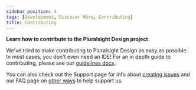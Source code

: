 ```yaml
---
sidebar_position: 4
tags: [Development, Discover More, Contributing]
title: Contributing
---
```


<strong>
  <p className="page-subheadline size-xl" markdown="1">
    Learn how to contribute to the Pluralsight Design project
  </p>
</strong>

We've tried to make contributing to Pluralsight Design as easy as possible. In most cases, you don't even need an IDE! For an in depth guide to contributing, please see our [guidelines docs](https://github.com/pluralsight/pando/blob/main/CONTRIBUTING.md).

You can also check out the Support page for info about [creating issues](../getting-started/support.md#new-issue-guidelines) and our FAQ page on [other ways](./faq.md#i-%EF%B8%8F-pando-how-can-i-support-the-project) to help support us.

